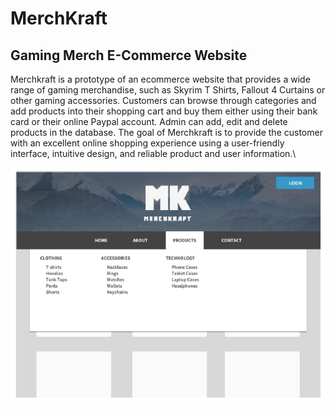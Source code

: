 # MerchKraft #

## Gaming Merch E-Commerce Website ##
Merchkraft is a prototype of an ecommerce website that provides a wide range of gaming merchandise, such as Skyrim T Shirts, 
Fallout 4 Curtains or other gaming accessories. Customers can browse through categories and add products into 
their shopping cart and buy them either using their bank card or their online Paypal account.
Admin can add, edit and delete products in the database. 
The goal of Merchkraft is to provide the customer with an excellent online shopping experience using a 
user-friendly interface, intuitive design, and reliable product and user information.\


![Alt text](Images/Capture.PNG?raw=true "Gameplay")
